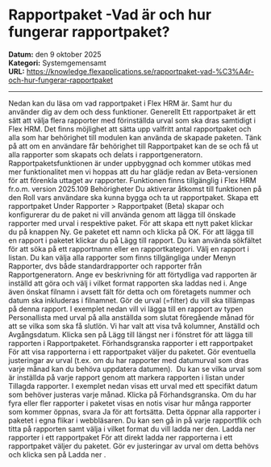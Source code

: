 # Rapportpaket -Vad är och hur fungerar rapportpaket?

**Datum:** den 9 oktober 2025  
**Kategori:** Systemgemensamt  
**URL:** https://knowledge.flexapplications.se/rapportpaket-vad-%C3%A4r-och-hur-fungerar-rapportpaket

---

Nedan kan du läsa om vad rapportpaket i Flex HRM är. Samt hur du använder dig av dem och dess funktioner.
Generellt
Ett rapportpaket är ett sätt att välja flera rapporter med förinställda urval som ska dras samtidigt i Flex HRM. Det finns möjlighet att sätta upp valfritt antal rapportpaket och alla som har behörighet till modulen kan använda de skapade paketen. Tänk på att om en användare får behörighet till Rapportpaket kan de se och få ut alla rapporter som skapats och delats i rapportgeneratorn.
Rapportpaketsfunktionen är under uppbyggnad och kommer utökas med mer funktionalitet men vi hoppas att du har glädje redan av Beta-versionen för att förenkla uttaget av rapporter.
Funktionen finns tillgänglig i Flex HRM fr.o.m. version 2025.109
Behörigheter
Du aktiverar åtkomst till funktionen på den Roll vars användare ska kunna bygga och ta ut rapportpaket.
Skapa ett rapportpaket
Under Rapporter > Rapportpaket (Beta) skapar och konfigurerar du de paket ni vill använda genom att lägga till önskade rapporter med urval i respektive paket.
För att skapa ett nytt paket klickar du på knappen Ny.
Ge paketet ett namn och klicka på OK.
För att lägga till en rapport i paketet klickar du på Lägg till rapport.
Du kan använda sökfältet för att söka på ett rapportnamn eller en rapportkategori.
Välj en rapport i listan. Du kan välja alla rapporter som finns tillgängliga under Menyn Rapporter, dvs både standardrapporter och rapporter från Rapportgeneratorn.
Ange ev beskrivning för att förtydliga vad rapporten är inställd att göra och välj i vilket format rapporten ska laddas ned i. Ange även önskat filnamn i avsett fält för detta och om företagets nummer och datum ska inkluderas i filnamnet.
Gör de urval (=filter) du vill ska tillämpas på denna rapport. I exemplet nedan vill vi lägga till en rapport av typen Personallista med urval på alla anställda som slutat föregående månad för att se vilka som ska få slutlön. Vi har valt att visa två kolumner, Anställd och Avgångsdatum.
Klicka sen på
Lägg till
längst ner i fönstret för att lägga till rapporten i Rapportpaketet.
Förhandsgranska rapporter i ett rapportpaket
För att visa rapporterna i ett rapportpaket väljer du paketet.
Gör eventuella justeringar av urval (t.ex. om du har rapporter med datumurval som dras varje månad kan du behöva uppdatera datumen).  Du kan se vilka urval som är inställda på varje rapport genom att markera rapporten i listan under Tillagda rapporter.
I exemplet nedan visas ett urval med ett specifikt datum som behöver justeras varje månad.
Klicka på Förhandsgranska.
Om du har fyra eller fler rapporter i paketet visas en notis visar hur många rapporter som kommer öppnas, svara Ja för att fortsätta.
Detta öppnar alla rapporter i paketet i egna flikar i webbläsaren.
Du kan sen gå in på varje rapportflik och titta på rapporten samt välja i vilket format du vill ladda ner den.
Ladda ner rapporter i ett rapportpaket
För att direkt ladda ner rapporterna i ett rapportpaket väljer du paketet. Gör ev justeringar av urval om detta behövs och klicka sen på
Ladda ner
.

